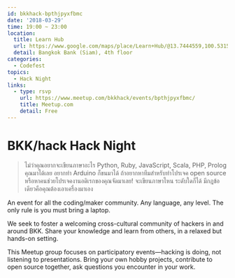 ```yaml
---
id: bkkhack-bpthjpyxfbmc
date: '2018-03-29'
time: 19:00 ~ 23:00
location:
  title: Learn Hub
  url: https://www.google.com/maps/place/Learn+Hub/@13.7444559,100.5315245,17z/data=!4m8!1m2!2m1!1slearn+hub%2B!3m4!1s0x30e29ed20f89d211:0x810d7dd9fa79451d!8m2!3d13.74532!4d100.534531
  detail: Bangkok Bank (Siam), 4th floor
categories:
  - Codefest
topics:
  - Hack Night
links:
  - type: rsvp
    url: https://www.meetup.com/bkkhack/events/bpthjpyxfbmc/
    title: Meetup.com
    detail: Free
---
```

# BKK/hack Hack Night

> ไม่ว่าคุณอยากจะเขียนภาษาอะไร Python, Ruby, JavaScript, Scala, PHP, Prolog คุณมาได้เลย อยากทำ Arduino ก็ขนมาได้ ถ้าอยากหาทีมสำหรับทำโปรเจค open source หรือหาคนช่วยโปรเจคงานอดิเรกของคุณจัดมาเลย! จะเขียนภาษาไหน ระดับใดก็ได้ มีกฎข้อเดียวคือคุณต้องเอาเครื่องมาเอง

An event for all the coding/maker community. Any language, any level. The only rule is you must bring a laptop.

We seek to foster a welcoming cross-cultural community of hackers in and around BKK. Share your knowledge and learn from others, in a relaxed but hands-on setting.

This Meetup group focuses on participatory events—hacking is doing, not listening to presentations. Bring your own hobby projects, contribute to open source together, ask questions you encounter in your work.

